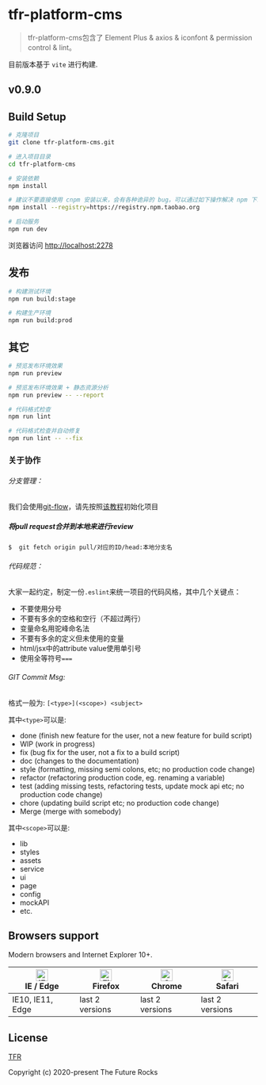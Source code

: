 # tfr-platform-cms

> tfr-platform-cms包含了 Element Plus & axios & iconfont & permission control & lint。

目前版本基于 `vite` 进行构建.

## v0.9.0

## Build Setup

```bash
# 克隆项目
git clone tfr-platform-cms.git

# 进入项目目录
cd tfr-platform-cms

# 安装依赖
npm install

# 建议不要直接使用 cnpm 安装以来，会有各种诡异的 bug。可以通过如下操作解决 npm 下载速度慢的问题
npm install --registry=https://registry.npm.taobao.org

# 启动服务
npm run dev
```

浏览器访问 [http://localhost:2278](http://localhost:2278)

## 发布

```bash
# 构建测试环境
npm run build:stage

# 构建生产环境
npm run build:prod
```

## 其它

```bash
# 预览发布环境效果
npm run preview

# 预览发布环境效果 + 静态资源分析
npm run preview -- --report

# 代码格式检查
npm run lint

# 代码格式检查并自动修复
npm run lint -- --fix
```

### 关于协作

###### 分支管理：
我们会使用[git-flow](http://danielkummer.github.io/git-flow-cheatsheet/index.zh_CN.html)，请先按照[该教程](http://danielkummer.github.io/git-flow-cheatsheet/index.zh_CN.html)初始化项目

##### 将pull request合并到本地来进行review
```
$  git fetch origin pull/对应的ID/head:本地分支名
```

###### 代码规范：
大家一起约定，制定一份`.eslint`来统一项目的代码风格，其中几个关键点：
- 不要使用分号
- 不要有多余的空格和空行（不超过两行）
- 变量命名用驼峰命名法
- 不要有多余的定义但未使用的变量
- html/jsx中的attribute value使用单引号
- 使用全等符号`===`

###### GIT Commit Msg:
格式一般为: `[<type>](<scope>) <subject>`

其中`<type>`可以是:
- done (finish new feature for the user, not a new feature for build script)
- WIP (work in progress)
- fix (bug fix for the user, not a fix to a build script)
- doc (changes to the documentation)
- style (formatting, missing semi colons, etc; no production code change)
- refactor (refactoring production code, eg. renaming a variable)
- test (adding missing tests, refactoring tests, update mock api etc; no production code change)
- chore (updating build script etc; no production code change)
- Merge (merge with somebody)

其中`<scope>`可以是:
- lib
- styles
- assets
- service
- ui
- page
- config
- mockAPI
- etc.



## Browsers support

Modern browsers and Internet Explorer 10+.

| [<img src="https://raw.githubusercontent.com/alrra/browser-logos/master/src/edge/edge_48x48.png" alt="IE / Edge" width="24px" height="24px" />](http://godban.github.io/browsers-support-badges/)</br>IE / Edge | [<img src="https://raw.githubusercontent.com/alrra/browser-logos/master/src/firefox/firefox_48x48.png" alt="Firefox" width="24px" height="24px" />](http://godban.github.io/browsers-support-badges/)</br>Firefox | [<img src="https://raw.githubusercontent.com/alrra/browser-logos/master/src/chrome/chrome_48x48.png" alt="Chrome" width="24px" height="24px" />](http://godban.github.io/browsers-support-badges/)</br>Chrome | [<img src="https://raw.githubusercontent.com/alrra/browser-logos/master/src/safari/safari_48x48.png" alt="Safari" width="24px" height="24px" />](http://godban.github.io/browsers-support-badges/)</br>Safari |
| --------- | --------- | --------- | --------- |
| IE10, IE11, Edge| last 2 versions| last 2 versions| last 2 versions

## License

[TFR](https://www.thefuturerocks.com)

Copyright (c) 2020-present The Future Rocks
